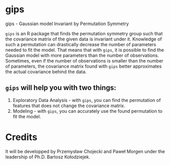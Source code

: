 # gips

gips - Gaussian model Invariant by Permutation Symmetry

`gips` is an R package that finds the permutation symmetry group such that the covariance matrix of the given data is invariant under it. Knowledge of such a permutation can drastically decrease the number of parameters needed to fit the model. That means that with `gips`, it is possible to find the Gaussian model with more parameters than the number of observations. Sometimes, even if the number of observations is smaller than the number of parameters, the covariance matrix found with `gips` better approximates the actual covariance behind the data.


## `gips` will help you with two things:
1. Exploratory Data Analysis - with `gips`, you can find the permutation of features that does not change the covariance matrix.
2. Modeling - with `gips`, you can accurately use the found permutation to fit the model.

# Credits

It will be developped by Przemysław Chojecki and Paweł Morgen under the leadership of Ph.D. Bartosz Kołodziejek.

